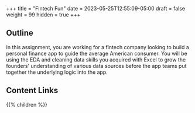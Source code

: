 +++
title = "Fintech Fun"
date = 2023-05-25T12:55:09-05:00
draft = false
weight = 99
hidden = true
+++

## Outline

In this assignment, you are working for a fintech company looking to build a personal finance app to guide the average American consumer. You will be using the EDA and cleaning data skills you acquired with Excel to grow the founders' understanding of various data sources before the app teams put together the underlying logic into the app.

## Content Links

{{% children %}}
